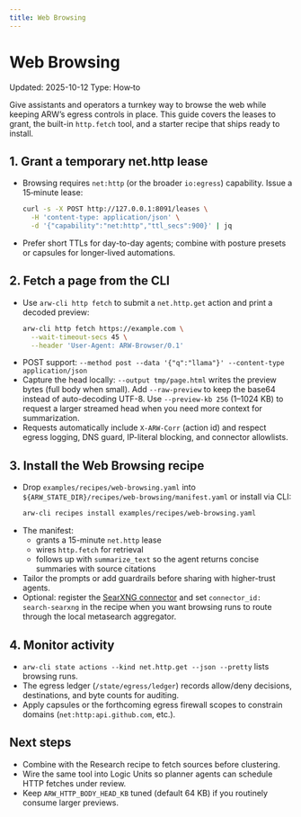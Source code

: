 ```yaml
---
title: Web Browsing
---
```


# Web Browsing
Updated: 2025-10-12
Type: How‑to

Give assistants and operators a turnkey way to browse the web while keeping ARW’s egress controls in place. This guide covers the leases to grant, the built-in `http.fetch` tool, and a starter recipe that ships ready to install.

## 1. Grant a temporary net.http lease
- Browsing requires `net:http` (or the broader `io:egress`) capability. Issue a 15‑minute lease:
  ```bash
  curl -s -X POST http://127.0.0.1:8091/leases \
    -H 'content-type: application/json' \
    -d '{"capability":"net:http","ttl_secs":900}' | jq
  ```
- Prefer short TTLs for day-to-day agents; combine with posture presets or capsules for longer-lived automations.

## 2. Fetch a page from the CLI
- Use `arw-cli http fetch` to submit a `net.http.get` action and print a decoded preview:
  ```bash
  arw-cli http fetch https://example.com \
    --wait-timeout-secs 45 \
    --header 'User-Agent: ARW-Browser/0.1'
  ```
- POST support: `--method post --data '{"q":"llama"}' --content-type application/json`
- Capture the head locally: `--output tmp/page.html` writes the preview bytes (full body when small). Add `--raw-preview` to keep the base64 instead of auto-decoding UTF-8. Use `--preview-kb 256` (1–1024 KB) to request a larger streamed head when you need more context for summarization.
- Requests automatically include `X-ARW-Corr` (action id) and respect egress logging, DNS guard, IP-literal blocking, and connector allowlists.

## 3. Install the Web Browsing recipe
- Drop `examples/recipes/web-browsing.yaml` into `${ARW_STATE_DIR}/recipes/web-browsing/manifest.yaml` or install via CLI:
  ```bash
  arw-cli recipes install examples/recipes/web-browsing.yaml
  ```
- The manifest:
  - grants a 15-minute `net.http` lease
  - wires `http.fetch` for retrieval
  - follows up with `summarize_text` so the agent returns concise summaries with source citations
- Tailor the prompts or add guardrails before sharing with higher-trust agents.
- Optional: register the [SearXNG connector](connectors.md#optional-searxng-metasearch-connector) and set `connector_id: search-searxng` in the recipe when you want browsing runs to route through the local metasearch aggregator.

## 4. Monitor activity
- `arw-cli state actions --kind net.http.get --json --pretty` lists browsing runs.
- The egress ledger (`/state/egress/ledger`) records allow/deny decisions, destinations, and byte counts for auditing.
- Apply capsules or the forthcoming egress firewall scopes to constrain domains (`net:http:api.github.com`, etc.).

## Next steps
- Combine with the Research recipe to fetch sources before clustering.
- Wire the same tool into Logic Units so planner agents can schedule HTTP fetches under review.
- Keep `ARW_HTTP_BODY_HEAD_KB` tuned (default 64 KB) if you routinely consume larger previews.
